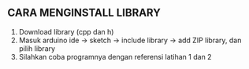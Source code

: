 ## CARA MENGINSTALL LIBRARY
1. Download library (cpp dan h)
2. Masuk arduino ide -> sketch -> include library -> add ZIP library, dan pilih library
3. Silahkan coba programnya dengan referensi latihan 1 dan 2
